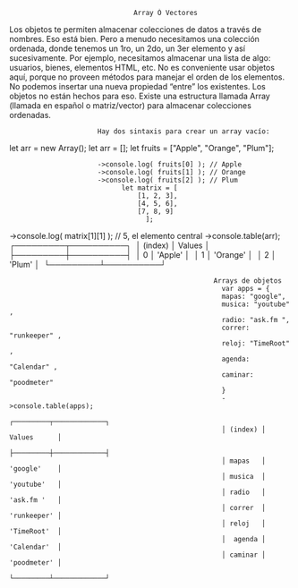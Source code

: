                                    Array Ó Vectores

Los objetos te permiten almacenar colecciones de datos a través de nombres. Eso está bien.
Pero a menudo necesitamos una colección ordenada, donde tenemos un 1ro, un 2do, un 3er elemento y así sucesivamente. 
Por ejemplo, necesitamos almacenar una lista de algo: usuarios, bienes, elementos HTML, etc.
No es conveniente usar objetos aquí, porque no proveen métodos para manejar el orden de los elementos. 
No podemos insertar una nueva propiedad “entre” los existentes. Los objetos no están hechos para eso.
Existe una estructura llamada Array (llamada en español  o matriz/vector) para almacenar colecciones ordenadas.

                          Hay dos sintaxis para crear un array vacío:

let arr = new Array();
let arr = [];
let fruits = ["Apple", "Orange", "Plum"];

                          ->console.log( fruits[0] ); // Apple
                          ->console.log( fruits[1] ); // Orange
                          ->console.log( fruits[2] ); // Plum
                                let matrix = [
                                    [1, 2, 3],
                                    [4, 5, 6],
                                    [7, 8, 9]
                                      ];

->console.log( matrix[1][1] ); // 5, el elemento central
->console.table(arr);
                                                    ┌─────────┬──────────┐ 
                                                    │ (index) │  Values  │ 
                                                    ├─────────┼──────────┤ 
                                                    │    0    │ 'Apple'  │ 
                                                    │    1    │ 'Orange' │ 
                                                    │    2    │  'Plum'  │ 
                                                    └─────────┴──────────┘ 

                                                       Arrays de objetos
                                                         var apps = {
                                                         mapas: "google",
                                                         musica: "youtube" ,
                                                         radio: "ask.fm ",
                                                         correr: "runkeeper" ,
                                                         reloj: "TimeRoot" ,
                                                         agenda: "Calendar" ,
                                                         caminar: "poodmeter"
                                                         }      
                                                         ->console.table(apps);
                                                         ┌─────────┬─────────────┐  
                                                         │ (index) │ Values      │  
                                                         ├─────────┼─────────────┤  
                                                         │ mapas   │ 'google'    │  
                                                         │ musica  │ 'youtube'   │  
                                                         │ radio   │ 'ask.fm '   │  
                                                         │ correr  │ 'runkeeper' │  
                                                         │ reloj   │ 'TimeRoot'  │  
                                                         │  agenda │ 'Calendar'  │  
                                                         │ caminar │ 'poodmeter' │  
                                                         └─────────┴─────────────┘ 
                                                                    
                                                    

